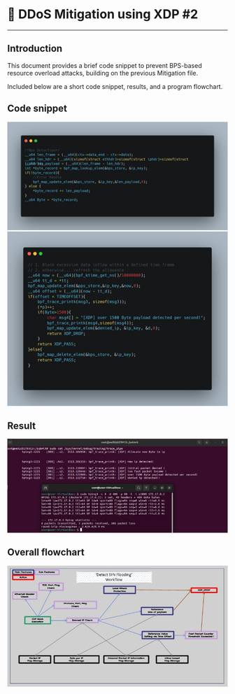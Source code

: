 

# 🚀  DDoS Mitigation using XDP #2
---
## Introduction
This document provides a brief code snippet to prevent BPS-based resource overload attacks, building on the previous Mitigation file.

Included below are a short code snippet, results, and a program flowchart.
## Code snippet
![code](./img/bps_2.png)
![code](./img/bps_1.png)

## Result
![code](./img/result_2.jpg)

## Overall flowchart
![code](./img/arch.jpg)
